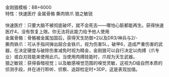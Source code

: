 <title>金刚狼模板</title>
<meta name="GENERATOR" content="WinCHM">
<meta http-equiv="Content-Type" content="text/html; charset=gb2312">
<br>金刚狼模板：BB+6000
<br>特性：快速医疗 金属骨骼 撕肉铁爪 狼之敏锐 
<br>
<br>快速医疗：只要大脑不被彻底破坏，就不会死去——哪怕心脏都能再生。获得快速医疗4，没有恢复上限。你无法将此能力给予他人使用 
<br>金属骨骼：骨骼被金属加固后，获得天生防御+2以及DR3/神兵与2/- 
<br>撕肉铁爪：可从手指间弹出超合金铁爪，视为伤害5L，破甲6，造成严重伤害的武器，在决定硬度与破除伤害减免时视为精金，金刚狼可以自行决定以肉搏（爪专业）或白刃技能来使用此爪。当使用肉搏技能时，爪视为天生武器。
<br>狼之敏锐：获得昏暗视觉；以及敏感嗅觉范围的嗅觉灵敏，这视为D级自然本质的侦测手段，并在进行聆听、侦察、追踪检定时+3DP，这是表现加值。
<br>